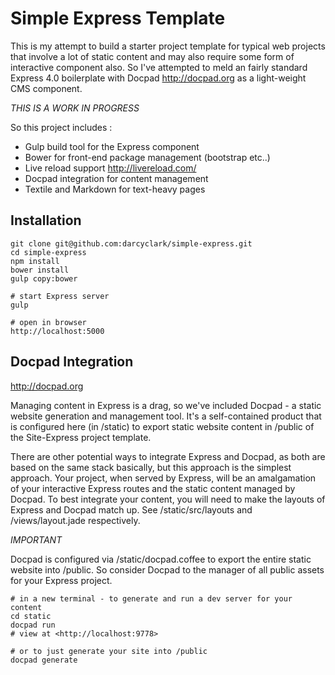 Simple Express Template
=======================

This is my attempt to build a starter project template for typical web projects that involve a lot of static content and may also require some form of interactive component also. So I've attempted to meld an fairly standard Express 4.0 boilerplate with Docpad <http://docpad.org> as a light-weight CMS component. 

*THIS IS A WORK IN PROGRESS*

So this project includes :

- Gulp build tool for the Express component 
- Bower for front-end package management (bootstrap etc..)
- Live reload support <http://livereload.com/> 
- Docpad integration for content management
- Textile and Markdown for text-heavy pages

Installation
------------

```
git clone git@github.com:darcyclark/simple-express.git  
cd simple-express  
npm install  
bower install  
gulp copy:bower  

# start Express server  
gulp  

# open in browser  
http://localhost:5000
```

Docpad Integration
------------------

<http://docpad.org>

Managing content in Express is a drag, so we've included Docpad - a static website generation and management tool. It's a self-contained product that is configured here (in /static) to export static website content in /public of the Site-Express project template.

There are other potential ways to integrate Express and Docpad, as both are based on the same stack basically, but this approach is the simplest approach. Your project, when served by Express, will be an amalgamation of your interactive Express routes and the static content managed by Docpad. To best integrate your content, you will need to make the layouts of Express and Docpad match up. See /static/src/layouts and /views/layout.jade respectively.

*IMPORTANT*

Docpad is configured via /static/docpad.coffee to export the entire static website into /public. So consider Docpad to the manager of all public assets for your Express project.

```
# in a new terminal - to generate and run a dev server for your content
cd static
docpad run
# view at <http://localhost:9778>

# or to just generate your site into /public
docpad generate
```
